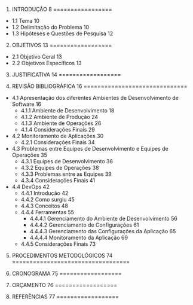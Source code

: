1. INTRODUÇÃO	8
=================

 - 1.1 Tema	10
 - 1.2 Delimitação do Problema	10
 - 1.3 Hipóteses e Questões de Pesquisa	12

2. OBJETIVOS	13
==================

 - 2.1 Objetivo Geral	13
 - 2.2 Objetivos Específicos	13

3. JUSTIFICATIVA	14
==================

4. REVISÃO BIBLIOGRÁFICA	16
==============================

 - 4.1 Apresentação dos diferentes Ambientes de Desenvolvimento de Software	16
   - 4.1.1 Ambiente de Desenvolvimento	18
   - 4.1.2 Ambiente de Produção	24
   - 4.1.3 Ambiente de Operações	26
   - 4.1.4 Considerações Finais	29
 - 4.2 Monitoramento de Aplicações	30
   - 4.2.1 Considerações Finais	34
 - 4.3 Problemas entre Equipes de Desenvolvimento e Equipes de Operações	35
   - 4.3.1 Equipes de Desenvolvimento	36
   - 4.3.2 Equipes de Operações	38
   - 4.3.3 Problemas entre as Equipes	39
   - 4.3.4 Considerações Finais	41
 - 4.4 DevOps	42
   - 4.4.1 Introdução	42
   - 4.4.2 Como surgiu	45
   - 4.4.3 Conceitos	48
   - 4.4.4 Ferramentas	55
   	 - 4.4.4.1 Gerenciamento do Ambiente de Desenvolvimento	56
     - 4.4.4.2 Gerenciamento de Configurações	61
     - 4.4.4.3 Gerenciamento das Configurações da Aplicação	65
     - 4.4.4.4 Monitoramento da Aplicação	69
   - 4.4.5 Considerações Finais	73

5. PROCEDIMENTOS METODOLÓGICOS	74
==================================

6. CRONOGRAMA	75
==================

7. ORÇAMENTO	76
==================

8. REFERÊNCIAS	77
==================
